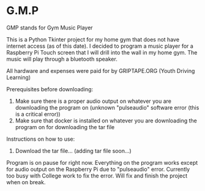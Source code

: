 # G.M.P
GMP stands for Gym Music Player

This is a Python Tkinter project for my home gym that does not have internet access (as of this date). I decided to program a music player for a Raspberry Pi Touch screen that I will drill into the wall in my home gym. The music will play through a bluetooth speaker. 

All hardware and expenses were paid for by GRIPTAPE.ORG (Youth Driving Learning)

Prerequisites before downloading: 
1. Make sure there is a proper audio output on whatever you are downloading the program on (unknown "pulseaudio" software error (this is a critical error))
2. Make sure that docker is installed on whatever you are downloading the program on for downloading the tar file

Instructions on how to use:
1. Download the tar file... (adding tar file soon...)

Program is on pause for right now. Everything on the program works except for audio output on the Raspberry Pi due to "pulseaudio" error.
Currently too busy with College work to fix the error. Will fix and finish the project when on break.
